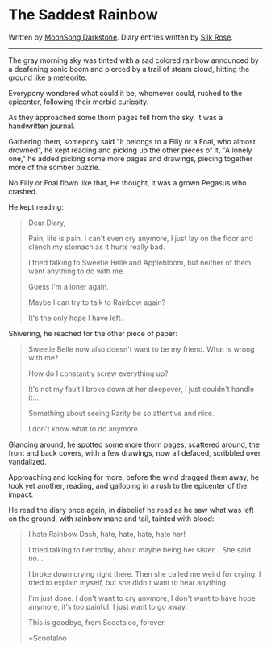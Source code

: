 # The Saddest Rainbow

Written by [MoonSong Darkstone](https://www.fimfiction.net/user/612265/MoonSong+Darkstone).
Diary entries written by [Silk Rose](https://www.fimfiction.net/user/237915/Silk+Rose).

***

The gray morning sky was tinted with a sad colored rainbow announced by a deafening sonic boom and pierced by a trail of steam cloud, hitting the ground like a meteorite.

Everypony wondered what could it be, whomever could, rushed to the epicenter, following their morbid curiosity.

As they approached some thorn pages fell from the sky, it was a handwritten journal. 

Gathering them, somepony said "It belongs to a Filly or a Foal, who almost drowned", he kept reading and picking up the other pieces of it, "A lonely one," he added picking some more pages and drawings, piecing together more of the somber puzzle.

No Filly or Foal flown like that, He thought, it was a grown Pegasus who crashed.

He kept reading:

> Dear Diary,
>
> Pain, life is pain. I can't even cry anymore, I just lay on the floor and clench my stomach as it hurts really bad.
>
> I tried talking to Sweetie Belle and Applebloom, but neither of them want anything to do with me.
>
> Guess I'm a loner again.
>
> Maybe I can try to talk to Rainbow again?
>
> It's the only hope I have left.

Shivering, he reached for the other piece of paper:

> Sweetie Belle now also doesn't want to be my friend. What is wrong with me?
>
> How do I constantly screw everything up?
>
> It's not my fault I broke down at her sleepover, I just couldn't handle it…
>
> Something about seeing Rarity be so attentive and nice.
>
> I don't know what to do anymore.

Glancing around, he spotted some more thorn pages, scattered around, the front and back covers, with a few drawings, now all defaced, scribbled over, vandalized.

Approaching and looking for more, before the wind dragged them away, he took yet another, reading, and galloping in a rush to the epicenter of the impact.

He read the diary once again, in disbelief he read as he saw what was left on the ground, with rainbow mane and tail, tainted with blood:

> I hate Rainbow Dash, hate, hate, hate, hate her!
>
> I tried talking to her today, about maybe being her sister… She said no…
>
> I broke down crying right there. Then she called me weird for crying. I tried to explain myself, but she didn't want to hear anything.
>
> I'm just done. I don't want to cry anymore, I don't want to have hope anymore, it's too painful. I just want to go away.
>
> This is goodbye, from Scootaloo, forever.
>
> ~Scootaloo
